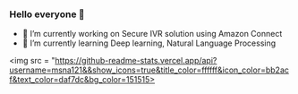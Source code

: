 ### Hello everyone 👋

- 🔭 I’m currently working on Secure IVR solution using Amazon Connect
- 🌱 I’m currently learning Deep learning, Natural Language Processing

<img src = "https://github-readme-stats.vercel.app/api?username=msna121&&show_icons=true&title_color=ffffff&icon_color=bb2acf&text_color=daf7dc&bg_color=151515>
<!-- 
- 👯 I’m looking to collaborate on ...
- 🤔 I’m looking for help with ...
- 💬 Ask me about ...
- 📫 How to reach me: ...
- 😄 Pronouns: ...
- ⚡ Fun fact: ...
-->
